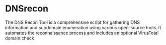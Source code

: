 # DNSrecon
The DNS Recon Tool is a comprehensive script for gathering DNS information and subdomain enumeration using various open-source tools. It automates the reconnaissance process and includes an optional VirusTotal domain check
